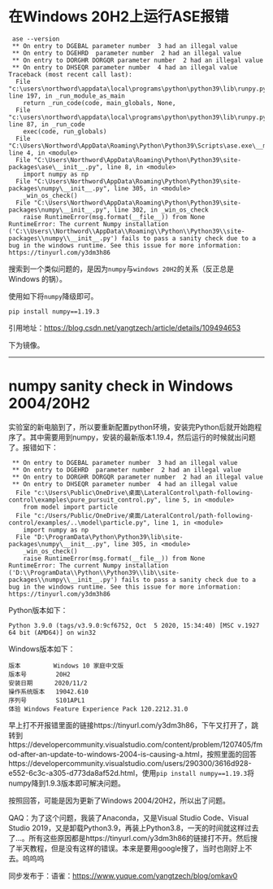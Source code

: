 

# 在Windows 20H2上运行ASE报错

```
 ase --version
 ** On entry to DGEBAL parameter number  3 had an illegal value
 ** On entry to DGEHRD  parameter number  2 had an illegal value
 ** On entry to DORGHR DORGQR parameter number  2 had an illegal value
 ** On entry to DHSEQR parameter number  4 had an illegal value
Traceback (most recent call last):
  File "c:\users\northword\appdata\local\programs\python\python39\lib\runpy.py", line 197, in _run_module_as_main
    return _run_code(code, main_globals, None,
  File "c:\users\northword\appdata\local\programs\python\python39\lib\runpy.py", line 87, in _run_code
    exec(code, run_globals)
  File "C:\Users\Northword\AppData\Roaming\Python\Python39\Scripts\ase.exe\__main__.py", line 4, in <module>
  File "C:\Users\Northword\AppData\Roaming\Python\Python39\site-packages\ase\__init__.py", line 8, in <module>
    import numpy as np
  File "C:\Users\Northword\AppData\Roaming\Python\Python39\site-packages\numpy\__init__.py", line 305, in <module>
    _win_os_check()
  File "C:\Users\Northword\AppData\Roaming\Python\Python39\site-packages\numpy\__init__.py", line 302, in _win_os_check
    raise RuntimeError(msg.format(__file__)) from None
RuntimeError: The current Numpy installation ('C:\\Users\\Northword\\AppData\\Roaming\\Python\\Python39\\site-packages\\numpy\\__init__.py') fails to pass a sanity check due to a bug in the windows runtime. See this issue for more information: https://tinyurl.com/y3dm3h86
```

搜索到一个类似问题的，是因为`numpy`与`windows 20H2`的关系（反正总是Windows 的锅）。

使用如下将`numpy`降级即可。

```
pip install numpy==1.19.3
```



引用地址：https://blog.csdn.net/yangtzech/article/details/109494653

下为镜像。

---

# numpy sanity check in Windows 2004/20H2

实验室的新电脑到了，所以要重新配置python环境，安装完Python后就开始跑程序了。其中需要用到numpy，安装的最新版本1.19.4，然后运行的时候就出问题了。报错如下：

```
 ** On entry to DGEBAL parameter number  3 had an illegal value
 ** On entry to DGEHRD  parameter number  2 had an illegal value
 ** On entry to DORGHR DORGQR parameter number  2 had an illegal value
 ** On entry to DHSEQR parameter number  4 had an illegal value
  File "c:\Users\Public\OneDrive\桌面\LateralControl\path-following-control\examples\pure_pursuit_control.py", line 5, in <module>
    from model import particle
  File "c:/Users/Public/OneDrive/桌面/LateralControl/path-following-control/examples/..\model\particle.py", line 1, in <module>
    import numpy as np
  File "D:\ProgramData\Python\Python39\lib\site-packages\numpy\__init__.py", line 305, in <module>
    _win_os_check()
    raise RuntimeError(msg.format(__file__)) from None
RuntimeError: The current Numpy installation ('D:\\ProgramData\\Python\\Python39\\lib\\site-packages\\numpy\\__init__.py') fails to pass a sanity check due to a bug in the windows runtime. See this issue for more information: https://tinyurl.com/y3dm3h86
```

Python版本如下：

```
Python 3.9.0 (tags/v3.9.0:9cf6752, Oct  5 2020, 15:34:40) [MSC v.1927 64 bit (AMD64)] on win32
```

Windows版本如下：

```
版本         Windows 10 家庭中文版
版本号        20H2
安装日期      2020/11/2
操作系统版本   19042.610
序列号        S101APL1
体验 Windows Feature Experience Pack 120.2212.31.0
```

早上打不开报错里面的链接https://tinyurl.com/y3dm3h86，下午又打开了，跳转到https://developercommunity.visualstudio.com/content/problem/1207405/fmod-after-an-update-to-windows-2004-is-causing-a.html，按照里面的回答https://developercommunity.visualstudio.com/users/290300/3616d928-e552-6c3c-a305-d773da8af52d.html，使用`pip install numpy==1.19.3`将numpy降到1.9.3版本即可解决问题。

按照回答，可能是因为更新了Windows 2004/20H2，所以出了问题。

QAQ：为了这个问题，我装了Anaconda，又是Visual Studio Code、Visual Studio 2019，又是卸载Python3.9，再装上Python3.8，一天的时间就这样过去了…。所有这些原因都是https://tinyurl.com/y3dm3h86的链接打不开。然后搜了半天教程，但是没有这样的错误。本来是要用google搜了，当时也刚好上不去。呜呜呜

同步发布于：语雀：https://www.yuque.com/yangtzech/blog/omkav0